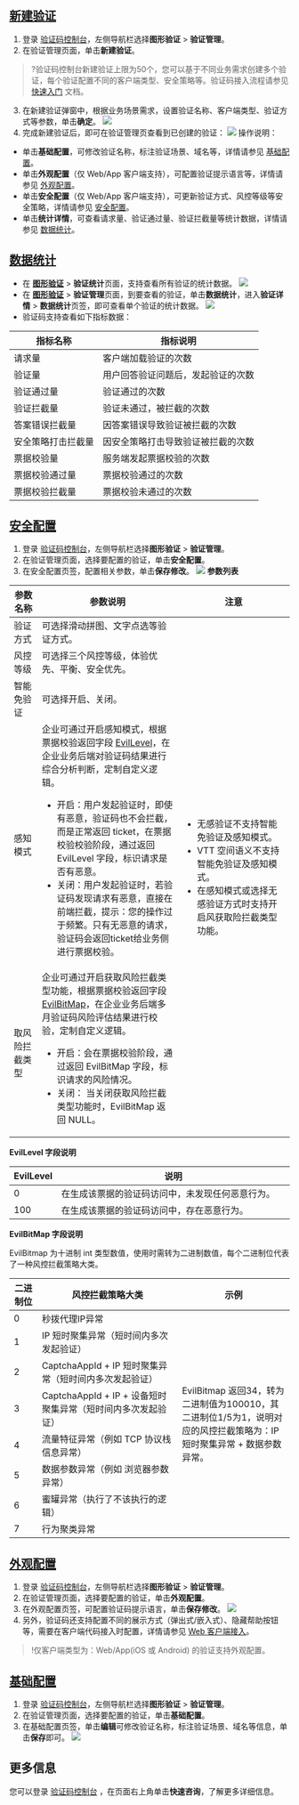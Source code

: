 ## [新建验证](id:xjyz)
1. 登录 [验证码控制台](https://console.cloud.tencent.com/captcha/graphical)，左侧导航栏选择**图形验证** > **验证管理**。
2. 在验证管理页面，单击**新建验证**。
>?验证码控制台新建验证上限为50个，您可以基于不同业务需求创建多个验证，每个验证配置不同的客户端类型、安全策略等。验证码接入流程请参见 [快速入门](https://cloud.tencent.com/document/product/1110/36839) 文档。
>
3. 在新建验证弹窗中，根据业务场景需求，设置验证名称、客户端类型、验证方式等参数，单击**确定**。
![](https://qcloudimg.tencent-cloud.cn/raw/6b0333aec8abdaf6bad11e26d8e4ba01.png)
4. 完成新建验证后，即可在验证管理页查看到已创建的验证：
![](https://qcloudimg.tencent-cloud.cn/raw/421e9a13599eb4c46252a596e1ea16ba.png)
操作说明：
 - 单击**基础配置**，可修改验证名称，标注验证场景、域名等，详情请参见 [基础配置](#jcpz)。
 - 单击**外观配置**（仅 Web/App 客户端支持），可配置验证提示语言等，详情请参见 [外观配置](#ygpz)。
 - 单击**安全配置**（仅 Web/App 客户端支持），可更新验证方式、风控等级等安全策略，详情请参见 [安全配置](#aqpz)。
 - 单击**统计详情**，可查看请求量、验证通过量、验证拦截量等统计数据，详情请参见 [数据统计](#sjtj)。

## [数据统计](id:sjtj)
- 在 **[图形验证](https://console.cloud.tencent.com/captcha/graphical)** > **验证统计**页面，支持查看所有验证的统计数据。
![](https://qcloudimg.tencent-cloud.cn/raw/d10bbc590ce366eae2f1fe9a0369844b.png)
- 在 **[图形验证](https://console.cloud.tencent.com/captcha/graphical)** > **验证管理**页面，到要查看的验证，单击**数据统计**，进入**验证详情** > **数据统计**页签，即可查看单个验证的统计数据。
  ![](https://qcloudimg.tencent-cloud.cn/raw/13707165e04076297f71f1cf8dffe585.png)
- 验证码支持查看如下指标数据：
<table class="tg">
<thead>
  <tr>
    <th class="tg-0pky">指标名称</th>
    <th class="tg-0pky">指标说明</th>
  </tr>
</thead>
<tbody>
  <tr>
    <td class="tg-0pky">请求量</td>
    <td class="tg-0pky">客户端加载验证的次数</td>
  </tr>
  <tr>
    <td class="tg-0pky">验证量</td>
    <td class="tg-0pky">用户回答验证问题后，发起验证的次数</td>
  </tr>
  <tr>
    <td class="tg-0pky">验证通过量</td>
    <td class="tg-0pky">验证通过的次数</td>
  </tr>
  <tr>
    <td class="tg-0pky">验证拦截量</td>
    <td class="tg-0pky">验证未通过，被拦截的次数</td>
  </tr>
  <tr>
    <td class="tg-0pky">答案错误拦截量</td>
    <td class="tg-0pky">因答案错误导致验证被拦截的次数</td>
  </tr>
  <tr>
    <td class="tg-0pky">安全策略打击拦截量</td>
    <td class="tg-0pky">因安全策略打击导致验证被拦截的次数</td>
  </tr>
  <tr>
    <td class="tg-0pky">票据校验量</td>
    <td class="tg-0pky">服务端发起票据校验的次数</td>
  </tr>
  <tr>
    <td class="tg-0pky">票据校验通过量</td>
    <td class="tg-0pky">票据校验通过的次数</td>
  </tr>
  <tr>
    <td class="tg-0pky">票据校验拦截量</td>
    <td class="tg-0pky">票据校验未通过的次数</td>
  </tr>
</tbody>
</table>


## [安全配置](id:aqpz)
1. 登录 [验证码控制台](https://console.cloud.tencent.com/captcha/graphical)，左侧导航栏选择**图形验证** > **验证管理**。
2. 在验证管理页面，选择要配置的验证，单击**安全配置**。
3. 在安全配置页签，配置相关参数，单击**保存修改**。
![](https://qcloudimg.tencent-cloud.cn/raw/3d271a020fb2513b9106d5e0a2beccfe.png)
**参数列表**
<table>
<thead>
<tr>
<th width="10%">参数名称</th>
<th width="50%">参数说明</th>
<th width="40%">注意</th>
</tr>
</thead>
<tbody><tr>
<td>验证方式</td>
<td>可选择滑动拼图、文字点选等验证方式。</td>
<td rowspan=5 ><ul><li>无感验证不支持智能免验证及感知模式。</li><li>VTT 空间语义不支持智能免验证及感知模式。</li><li>在感知模式或选择无感验证方式时支持开启风获取险拦截类型功能。</li></ul></td>
</tr>
<tr>
<td>风控等级</td>
<td>可选择三个风控等级，体验优先、平衡、安全优先。</td>
</tr>
<tr>
<td>智能免验证</td>
<td>可选择开启、关闭。</td>
</tr>
<tr>
<td>感知模式</td>
<td>企业可通过开启感知模式，根据票据校验返回字段 <a href="#EvilLevel">EvilLevel</a>，在企业业务后端对验证码结果进行综合分析判断，定制自定义逻辑。<ul><li>开启：用户发起验证时，即使有恶意，验证码也不会拦截，而是正常返回 ticket，在票据校验校验阶段，通过返回 EvilLevel 字段，标识请求是否有恶意。</li><li>关闭：用户发起验证时，若验证码发现请求有恶意，直接在前端拦截，提示：您的操作过于频繁。只有无恶意的请求，验证码会返回ticket给业务侧进行票据校验。</li></ul></td>
</tr>
<tr>
<td>取风险拦截类型</td>
<td>企业可通过开启获取风险拦截类型功能，根据票据校验返回字段 <a href="#EvilBitMap">EvilBitMap</a>，在企业业务后端多月验证码风险评估结果进行校验，定制自定义逻辑。<ul><li>开启：会在票据校验阶段，通过返回 EvilBitMap 字段，标识请求的风险情况。<li>关闭： 当关闭获取风险拦截类型功能时，EvilBitMap 返回 NULL。</li></ul></li></td>
</tr>
</tbody></table>
<p><strong>EvilLevel 字段说明</strong><a id="EvilLevel"></a></p>
<table>
<thead>
<tr>
<th width="10%">EvilLevel</th>
<th width="90%">说明</th>
</tr>
</thead>
<tbody><tr>
<td>0</td>
<td>在生成该票据的验证码访问中，未发现任何恶意行为。</td>
</tr>
<tr>
<td>100</td>
<td>在生成该票据的验证码访问中，存在恶意行为。</td>
</tr>
</tbody></table>
<p><strong>EvilBitMap 字段说明</strong><a id="EvilBitMap"></a></p>
EvilBitmap 为十进制 int 类型数值，使用时需转为二进制数值，每个二进制位代表了一种风控拦截策略大类。
<table>
<thead>
<tr>
<th width="10%">二进制位</th>
<th width="50%">风控拦截策略大类</th>
<th width="40%">示例</th>
</tr>
</thead>
<tbody><tr>
<td>0</td>
<td>秒拨代理IP异常</td>
<td rowspan=8 >EvilBitmap 返回34，转为二进制值为100010，其二进制位1/5为1，说明对应的风控拦截策略为：IP 短时聚集异常 + 数据参数异常。</td>
</tr>
<tr>
<td>1</td>
<td>IP 短时聚集异常（短时间内多次发起验证）</td>
</tr>
<tr>
<td>2</td>
<td>CaptchaAppId + IP 短时聚集异常（短时间内多次发起验证）</td>
</tr>
<tr>
<td>3</td>
<td>CaptchaAppId + IP + 设备短时聚集异常（短时间内多次发起验证）</td>
</tr>
<tr>
<td>4</td>
<td>流量特征异常（例如 TCP 协议栈信息异常）</td>
</tr>
<tr>
<td>5</td>
<td>数据参数异常（例如 浏览器参数异常）</td>
</tr>
<tr>
<td>6</td>
<td>蜜罐异常（执行了不该执行的逻辑）</td>
</tr>
<tr>
<td>7</td>
<td>行为聚类异常</td>
</tr>
</tbody></table>




## [外观配置](id:ygpz)
1. 登录 [验证码控制台](https://console.cloud.tencent.com/captcha/graphical)，左侧导航栏选择**图形验证** > **验证管理**。
2. 在验证管理页面，选择要配置的验证，单击**外观配置**。
3. 在外观配置页签，可配置验证码提示语言，单击**保存修改**。
  ![](https://qcloudimg.tencent-cloud.cn/raw/f6761cc003ace939cbacc538eb5b1a2f.png)
4. 另外，验证码还支持配置不同的展示方式（弹出式/嵌入式）、隐藏帮助按钮等，需要在客户端代码接入时配置，详情请参见 [Web 客户端接入](https://cloud.tencent.com/document/product/1110/36841)。
> !仅客户端类型为：Web/App(iOS 或 Android) 的验证支持外观配置。

## [基础配置](id:jcpz)
1. 登录 [验证码控制台](https://console.cloud.tencent.com/captcha/graphical)，左侧导航栏选择**图形验证** > **验证管理**。
2. 在验证管理页面，选择要配置的验证，单击**基础配置**。
3. 在基础配置页签，单击**编辑**可修改验证名称，标注验证场景、域名等信息，单击**保存**即可。
![](https://qcloudimg.tencent-cloud.cn/raw/85ceb83fa79f10d1373464b9d280568a.png)

## 更多信息
您可以登录 [验证码控制台](https://console.cloud.tencent.com/captcha/graphical) ，在页面右上角单击**快速咨询**，了解更多详细信息。
